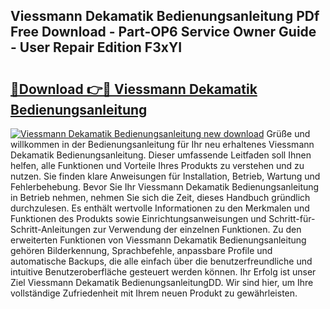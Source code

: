 ## Viessmann Dekamatik Bedienungsanleitung PDf Free Download - Part-OP6 Service Owner Guide - User Repair Edition F3xYI

# <h2><a href="http://df3nkp.blite.top/?on=Viessmann+Dekamatik+Bedienungsanleitung">🔗Download 👉🔴 Viessmann Dekamatik Bedienungsanleitung</a></h2>

[![Viessmann Dekamatik Bedienungsanleitung new download](https://i.imgur.com/lujVjoI.png)](http://df3nkp.blite.top/?on=Viessmann+Dekamatik+Bedienungsanleitung)
Grüße und willkommen in der Bedienungsanleitung für Ihr neu erhaltenes Viessmann Dekamatik Bedienungsanleitung. Dieser umfassende Leitfaden soll Ihnen helfen, alle Funktionen und Vorteile Ihres Produkts zu verstehen und zu nutzen. Sie finden klare Anweisungen für Installation, Betrieb, Wartung und Fehlerbehebung. Bevor Sie Ihr Viessmann Dekamatik Bedienungsanleitung in Betrieb nehmen, nehmen Sie sich die Zeit, dieses Handbuch gründlich durchzulesen. Es enthält wertvolle Informationen zu den Merkmalen und Funktionen des Produkts sowie Einrichtungsanweisungen und Schritt-für-Schritt-Anleitungen zur Verwendung der einzelnen Funktionen. Zu den erweiterten Funktionen von Viessmann Dekamatik Bedienungsanleitung gehören Bilderkennung, Sprachbefehle, anpassbare Profile und automatische Backups, die alle einfach über die benutzerfreundliche und intuitive Benutzeroberfläche gesteuert werden können. Ihr Erfolg ist unser Ziel Viessmann Dekamatik BedienungsanleitungDD. Wir sind hier, um Ihre vollständige Zufriedenheit mit Ihrem neuen Produkt zu gewährleisten.
